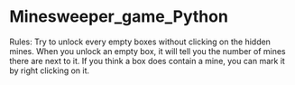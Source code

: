 # Minesweeper_game_Python
Rules:  Try to unlock every empty boxes without clicking on the hidden mines. When you unlock an empty box, it will tell you the number of mines there are next to it. If you think a box does contain a mine, you can mark it by right clicking on it.
